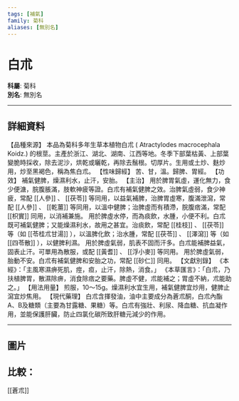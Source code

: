 ```yaml
---
tags: [補氣]
family: 菊科
aliases: [無別名]
---
```


# 白朮

**科屬**: 菊科  
**別名**: 無別名  

---

## 詳細資料
【品種來源】
本品為菊科多年生草本植物白朮 (
Atractylodes macrocephala
Koidz.) 的根莖。主產於浙江、湖北、湖南、江西等地。冬季下部葉枯黃、上部葉變脆時採收，除去泥沙，烘乾或曬乾，再除去鬚根。切厚片。生用或土炒、麩炒用，炒至黑褐色，稱為焦白朮。
【性味歸經】
苦、甘，溫。歸脾、胃經。
【功效】
補氣健脾，燥濕利水，止汗，安胎。
【主治】
用於脾胃氣虛，運化無力，食少便溏，脘腹脹滿，肢軟神疲等證。白朮有補氣健脾之效。治脾氣虛弱，食少神疲，常配 [[人參]] 、 [[茯苓]] 等同用，以益氣補脾，治脾胃虛寒，腹滿泄瀉，常配 [[人參]] 、 [[乾薑]] 等同用，以溫中健脾；治脾虛而有積滯，脘腹痞滿，常配 [[枳實]] 同用，以消補兼施。
用於脾虛水停，而為痰飲，水腫，小便不利。白朮既可補氣健脾；又能燥濕利水，故用之甚宜。治痰飲，常配 [[桂枝]] 、 [[茯苓]] 等（如 [[苓桂朮甘湯]] ），以溫脾化飲；治水腫，常配 [[茯苓]] 、 [[澤瀉]] 等（如 [[四苓散]] ），以健脾利濕。
用於脾虛氣弱，肌表不固而汗多。白朮能補脾益氣，固表止汗。可單用為散服，或配 [[黃耆]] 、 [[浮小麥]] 等同用。
用於脾虛氣弱，胎動不安。白朮有補氣健脾和安胎之功，常配 [[砂仁]] 同用。
【文獻別錄】
《本經》：「主風寒濕痹死肌，痙，疸，止汗，除熱，消食。」
《本草匯言》：「白朮，乃扶植脾胃，散濕除痹，消食除痞之要藥。脾虛不健，朮能補之；胃虛不納，朮能助之。」
【用法用量】
煎服，10～15g。燥濕利水宜生用，補氣健脾宜炒用，健脾止瀉宜炒焦用。
【現代藥理】
白朮含揮發油，油中主要成分為蒼朮酮，白朮內酯A、B及糖類（主要為甘露糖、果糖）等。白朮有強壯、利尿、降血糖、抗血凝作用，並能保護肝臟，防止四氯化碳所致肝糖元減少的作用。

---

## 圖片
## 比較：
[[蒼朮]]
